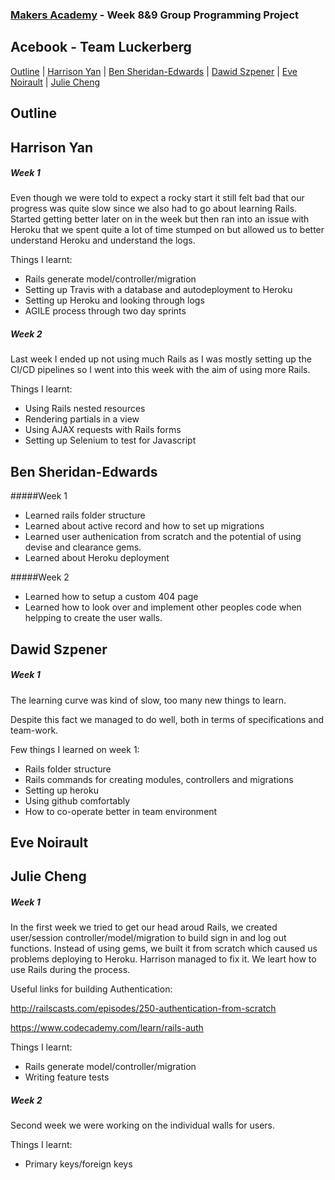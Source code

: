 
### [Makers Academy](http://www.makersacademy.com) - Week 8&9 Group Programming Project

Acebook - Team Luckerberg
-

[Outline](#Outline) | [Harrison Yan](#Harrison) | [Ben Sheridan-Edwards](#Ben) | [Dawid Szpener](#Dawid) | [Eve Noirault](#Eve) | [Julie Cheng](#Julie)


## <a name="Outline">Outline</a>
 
## <a name="Harrison">Harrison Yan</a>

##### Week 1
  Even though we were told to expect a rocky start it still felt bad that our progress was quite slow since we also had to go about learning Rails.
  Started getting better later on in the week but then ran into an issue with Heroku that we spent quite a lot of time stumped on but allowed us to better understand Heroku and understand the logs.

  Things I learnt:
  
  * Rails generate model/controller/migration
  * Setting up Travis with a database and autodeployment to Heroku
  * Setting up Heroku and looking through logs
  * AGILE process through two day sprints

##### Week 2
  Last week I ended up not using much Rails as I was mostly setting up the CI/CD pipelines so I went into this week with the aim of using more Rails. 

  Things I learnt:
  
  * Using Rails nested resources
  * Rendering partials in a view
  * Using AJAX requests with Rails forms
  * Setting up Selenium to test for Javascript

## <a name="Ben">Ben Sheridan-Edwards</a>

#####Week 1

- Learned rails folder structure
- Learned about active record and how to set up migrations
- Learned user authenication from scratch and the potential of using devise and clearance gems.
- Learned about Heroku deployment

#####Week 2

- Learned how to setup a custom 404 page
- Learned how to look over and implement other peoples code when helpping to create the user walls. 

## <a name="Dawid">Dawid Szpener</a>

##### Week 1
  The learning curve was kind of slow, too many new things to learn.


  Despite this fact we managed to do well, both in terms of specifications and team-work.


  Few things I learned on week 1:

  
  * Rails folder structure
  * Rails commands for creating modules, controllers and migrations
  * Setting up heroku
  * Using github comfortably
  * How to co-operate better in team environment


## <a name="Eve">Eve Noirault</a>

## <a name="Julie">Julie Cheng</a>

##### Week 1
  In the first week we tried to get our head aroud Rails, we created user/session controller/model/migration to build sign in and log out functions. Instead of using gems, we built it from scratch which caused us problems deploying to Heroku. Harrison managed to fix it. We leart how to use Rails during the process.
  
  Useful links for building Authentication:
  
  http://railscasts.com/episodes/250-authentication-from-scratch
  
  https://www.codecademy.com/learn/rails-auth
  
  Things I learnt:
  
  * Rails generate model/controller/migration
  * Writing feature tests 

##### Week 2
  Second week we were working on the individual walls for users.

  Things I learnt:
  
  * Primary keys/foreign keys
